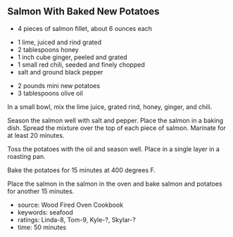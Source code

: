 Salmon With Baked New Potatoes
------------------------------

- 4 pieces of salmon fillet, about 6 ounces each
<!-- -->
- 1 lime, juiced and rind grated
- 2 tablespoons honey
- 1 inch cube ginger, peeled and grated
- 1 small red chili, seeded and finely chopped
- salt and ground black pepper
<!-- -->
- 2 pounds mini new potatoes
- 3 tablespoons olive oil

In a small bowl, mix the lime juice, grated rind, honey, ginger, and
chili.

Season the salmon well with salt and pepper.  Place the salmon in a
baking dish.  Spread the mixture over the top of each piece of salmon.
Marinate for at least 20 minutes.

Toss the potatoes with the oil and season well.  Place in a single
layer in a roasting pan.

Bake the potatoes for 15 minutes at 400 degrees F.

Place the salmon in the salmon in the oven and bake salmon and
potatoes for another 15 minutes.

- source: Wood Fired Oven Cookbook
- keywords: seafood
- ratings: Linda-8, Tom-9, Kyle-?, Skylar-?
- time: 50 minutes
